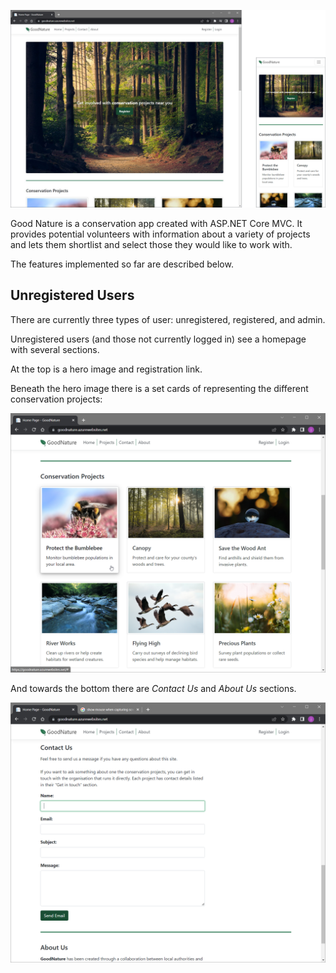 ![Good Nature logo](GoodNature/wwwroot/images/home.png)


Good Nature is a conservation app created with ASP.NET Core MVC. It provides potential volunteers
with information about a variety of projects and lets them shortlist and select those they would 
like to work with.

The features implemented so far are described below.

## Unregistered Users

There are currently three types of user: unregistered, registered, and admin.

Unregistered users (and those not currently logged in) see a homepage with
several sections. 

At the top is a hero image and registration link.

Beneath the hero image there is a set cards of representing the different conservation projects:

![Good Nature logo](GoodNature/wwwroot/images/projects.png)

And towards the bottom there are *Contact Us* and *About Us* sections. 

![Good Nature logo](GoodNature/wwwroot/images/contact.png)






